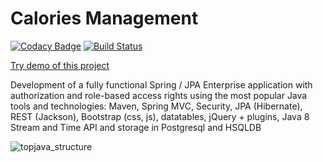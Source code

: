 Calories Management
===============================
[![Codacy Badge](https://app.codacy.com/project/badge/Grade/2915abd83ba74e26aa8fe4825eee1ea9)](https://www.codacy.com/gh/whiskels/topjava/dashboard?utm_source=github.com&amp;utm_medium=referral&amp;utm_content=whiskels/topjava&amp;utm_campaign=Badge_Grade)
[![Build Status](https://www.travis-ci.com/whiskels/Calories-Management.svg?branch=master)](https://www.travis-ci.com/whiskels/Calories-Management)


[Try demo of this project](http://whiskels-calories-management.herokuapp.com)

Development of a fully functional Spring / JPA Enterprise application with authorization and role-based access rights using the most popular Java tools and technologies: Maven, Spring MVC, Security, JPA (Hibernate), REST (Jackson), Bootstrap (css, js), datatables, jQuery + plugins, Java 8 Stream and Time API and storage in Postgresql and HSQLDB

![topjava_structure](https://user-images.githubusercontent.com/13649199/27433714-8294e6fe-575e-11e7-9c41-7f6e16c5ebe5.jpg)
